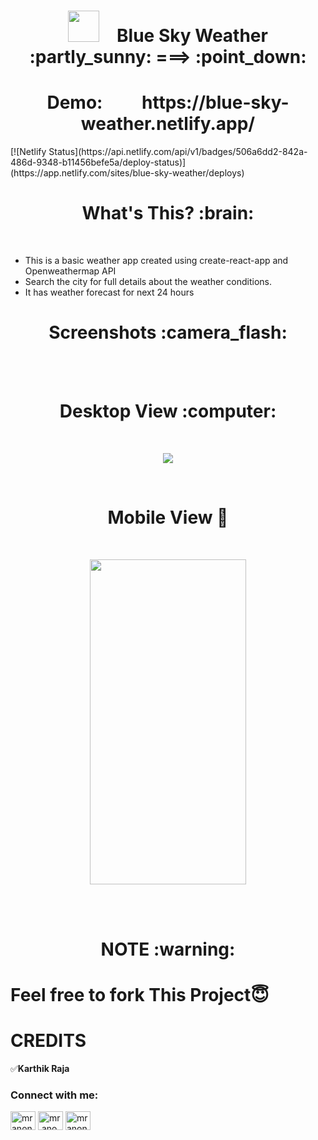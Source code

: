 <h1 align="center"><img src="https://user-images.githubusercontent.com/64122408/101315587-dc6c8180-3880-11eb-8616-75ab507df137.png" height=50px width=50px>&emsp;Blue Sky Weather   :partly_sunny:    ===>   :point_down:    </h1>
<h1 align="center">Demo:&emsp;&emsp;   https://blue-sky-weather.netlify.app/  </h1>
[![Netlify Status](https://api.netlify.com/api/v1/badges/506a6dd2-842a-486d-9348-b11456befe5a/deploy-status)](https://app.netlify.com/sites/blue-sky-weather/deploys)
<h1 align="center"><b>What's This? :brain:</b></h1>
<br/>

* This is a basic weather app created using create-react-app and Openweathermap API
* Search the city for full details about the weather conditions.
* It has weather forecast for next 24 hours

<h1 align="center"><b>Screenshots :camera_flash:</b></h1>

<br/>
<br/>
<h1 align="center"><b>Desktop View :computer:</b></h1>

<br/>

<p align="center"><img src="https://user-images.githubusercontent.com/64122408/101349467-6a616000-38b3-11eb-8b8f-a89ad5739b6a.gif"/> </p>

<br/>

<h1 align="center"><b>Mobile View 📱</b></h1>

<br/>

<p align="center"><img src="https://user-images.githubusercontent.com/64122408/101349845-f1163d00-38b3-11eb-81dc-72ad0b166b9e.gif" width="250px" height="520px"/> </p>

<br/>
<br/>

<h1 align="center"><b>NOTE :warning:</b></h1>


# Feel free to fork This Project😇


# CREDITS  
:white_check_mark:**Karthik Raja**
<p align="left">  
<h3 align="left">Connect with me:</h3>  
<a href="https://twitter.com/mranonymousofcl" target="blank"><img align="center" src="https://cdn.jsdelivr.net/npm/simple-icons@3.0.1/icons/twitter.svg" alt="mranonymousofcl" height="30" width="40" /></a>  
<a href="https://instagram.com/mr.anonymous_official" target="blank"><img align="center" src="https://cdn.jsdelivr.net/npm/simple-icons@3.0.1/icons/instagram.svg" alt="mr.anonymous_official" height="30" width="40" /></a>  
<a href="https://discord.com/channels/mr_anonymous_2001#4770" target="blank"><img align="center" src="https://cdn.jsdelivr.net/npm/simple-icons@3.0.1/icons/discord.svg" alt="mranonymousofcl" height="30" width="40" /></a>
</p>  
